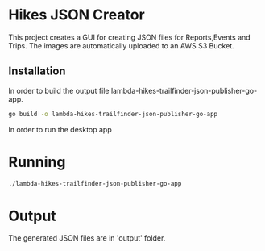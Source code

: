 # Hikes JSON Creator

This project creates a GUI for creating JSON files for Reports,Events and Trips.
The images are automatically uploaded to an AWS S3 Bucket.

## Installation

In order to build the output file lambda-hikes-trailfinder-json-publisher-go-app.

```bash
go build -o lambda-hikes-trailfinder-json-publisher-go-app
```
In order to run the desktop app

# Running

```bash
./lambda-hikes-trailfinder-json-publisher-go-app
```

# Output

The generated JSON files are in 'output' folder. 

